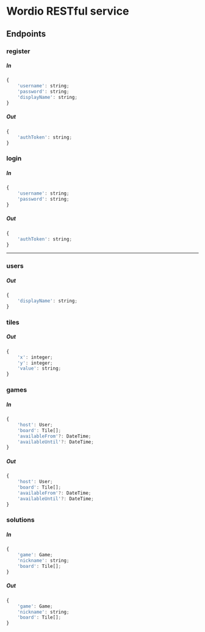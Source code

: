 # Wordio RESTful service

## Endpoints

### register

##### In

```javascript
{
    'username': string;
    'password': string;
    'displayName': string;
}
```

##### Out

```javascript
{
    'authToken': string;
}
```

### login

##### In

```javascript
{
    'username': string;
    'password': string;
}
```

##### Out

```javascript
{
    'authToken': string;
}
```

***

### users

##### Out

```javascript
{
    'displayName': string;
}
```

### tiles

##### Out

```javascript
{
    'x': integer;
    'y': integer;
    'value': string;
}
```

### games

##### In

```javascript
{
    'host': User;
    'board': Tile[];
    'availableFrom'?: DateTime;
    'availableUntil'?: DateTime;
}
```

##### Out

```javascript
{
    'host': User;
    'board': Tile[];
    'availableFrom'?: DateTime;
    'availableUntil'?: DateTime;
}
```

### solutions

##### In

```javascript
{
    'game': Game;
    'nickname': string;
    'board': Tile[];
}
```

##### Out

```javascript
{
    'game': Game;
    'nickname': string;
    'board': Tile[];
}
```

